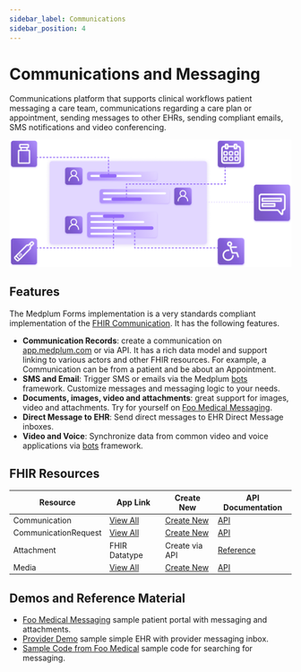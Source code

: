 ```yaml
---
sidebar_label: Communications
sidebar_position: 4
---
```


# Communications and Messaging

Communications platform that supports clinical workflows patient messaging a care team, communications regarding a care plan or appointment, sending messages to other EHRs, sending compliant emails, SMS notifications and video conferencing.

![Communications Art](../products/img/communications.png)

## Features

The Medplum Forms implementation is a very standards compliant implementation of the [FHIR Communication](/docs/api/fhir/resources/communication). It has the following features.

- **Communication Records**: create a communication on [app.medplum.com](https://app.medplum.com/Communication) or via API. It has a rich data model and support linking to various actors and other FHIR resources. For example, a Communication can be from a patient and be about an Appointment.
- **SMS and Email**: Trigger SMS or emails via the Medplum [bots](/docs/tutorials/bots) framework. Customize messages and messaging logic to your needs.
- **Documents, images, video and attachments**: great support for images, video and attachments. Try for yourself on [Foo Medical Messaging](https://foomedical.com/messages).
- **Direct Message to EHR**: Send direct messages to EHR Direct Message inboxes.
- **Video and Voice**: Synchronize data from common video and voice applications via [bots](/docs/tutorials/bots) framework.

## FHIR Resources

| Resource             | App Link                                                 | Create New                                                     | API Documentation                                    |
| -------------------- | -------------------------------------------------------- | -------------------------------------------------------------- | ---------------------------------------------------- |
| Communication        | [View All](https://app.medplum.com/Communication)        | [Create New](https://app.medplum.com/Communication/new)        | [API](/docs/api/fhir/resources/communication)        |
| CommunicationRequest | [View All](https://app.medplum.com/CommunicationRequest) | [Create New](https://app.medplum.com/CommunicationRequest/new) | [API](/docs/api/fhir/resources/communicationrequest) |
| Attachment           | FHIR Datatype                                            | Create via API                                                 | [Reference](/docs/api/fhir/datatypes/attachment)     |
| Media                | [View All](https://app.medplum.com/Media)                | [Create New](https://app.medplum.com/Media/new)                | [API](/docs/api/fhir/resources/media)                |

## Demos and Reference Material

- [Foo Medical Messaging](https://foomedical.com/messaging) sample patient portal with messaging and attachments.
- [Provider Demo](https://provider.foomedical.com/) sample simple EHR with provider messaging inbox.
- [Sample Code from Foo Medical](https://github.com/medplum/foomedical/blob/main/src/pages/messages/Chat.tsx) sample code for searching for messaging.
